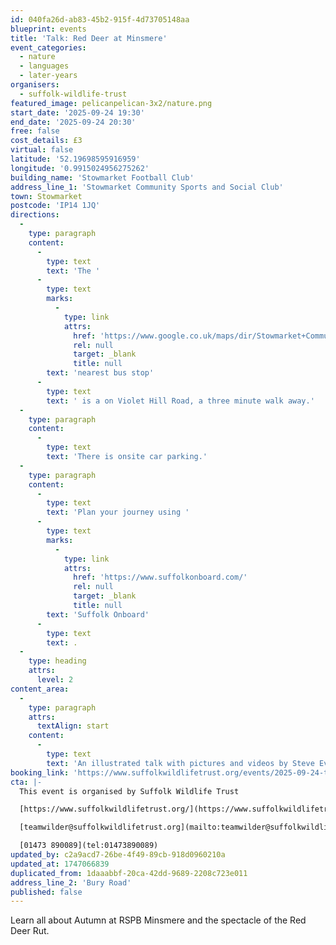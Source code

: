 ```yaml
---
id: 040fa26d-ab83-45b2-915f-4d73705148aa
blueprint: events
title: 'Talk: Red Deer at Minsmere'
event_categories:
  - nature
  - languages
  - later-years
organisers:
  - suffolk-wildlife-trust
featured_image: pelicanpelican-3x2/nature.png
start_date: '2025-09-24 19:30'
end_date: '2025-09-24 20:30'
free: false
cost_details: £3
virtual: false
latitude: '52.19698595916959'
longitude: '0.9915024956275262'
building_name: 'Stowmarket Football Club'
address_line_1: 'Stowmarket Community Sports and Social Club'
town: Stowmarket
postcode: 'IP14 1JQ'
directions:
  -
    type: paragraph
    content:
      -
        type: text
        text: 'The '
      -
        type: text
        marks:
          -
            type: link
            attrs:
              href: 'https://www.google.co.uk/maps/dir/Stowmarket+Community+Sports+and+Social+Club+CIC/Violet+Hill+Road,+Stowmarket+IP14+1JW/@52.1964923,0.9903174,18.02z/data=!4m14!4m13!1m5!1m1!1s0x47d9bb148fb51341:0x441ed3456b1ef5c8!2m2!1d0.9915646!2d52.1967843!1m5!1m1!1s0x47d9bab70560a54b:0x2b743e664b0a3531!2m2!1d0.991862!2d52.195683!3e2?entry=ttu&g_ep=EgoyMDI1MDUwNy4wIKXMDSoJLDEwMjExNDUzSAFQAw%3D%3D'
              rel: null
              target: _blank
              title: null
        text: 'nearest bus stop'
      -
        type: text
        text: ' is a on Violet Hill Road, a three minute walk away.'
  -
    type: paragraph
    content:
      -
        type: text
        text: 'There is onsite car parking.'
  -
    type: paragraph
    content:
      -
        type: text
        text: 'Plan your journey using '
      -
        type: text
        marks:
          -
            type: link
            attrs:
              href: 'https://www.suffolkonboard.com/'
              rel: null
              target: _blank
              title: null
        text: 'Suffolk Onboard'
      -
        type: text
        text: .
  -
    type: heading
    attrs:
      level: 2
content_area:
  -
    type: paragraph
    attrs:
      textAlign: start
    content:
      -
        type: text
        text: 'An illustrated talk with pictures and videos by Steve Everett, volunteer guide and photographer.'
booking_link: 'https://www.suffolkwildlifetrust.org/events/2025-09-24-talk-red-deer-minsmere-steve-everett'
cta: |-
  This event is organised by Suffolk Wildlife Trust

  [https://www.suffolkwildlifetrust.org/](https://www.suffolkwildlifetrust.org/)

  [teamwilder@suffolkwildlifetrust.org](mailto:teamwilder@suffolkwildlifetrust.org)

  [01473 890089](tel:01473890089)
updated_by: c2a9acd7-26be-4f49-89cb-918d0960210a
updated_at: 1747066839
duplicated_from: 1daaabbf-20ca-42dd-9689-2208c723e011
address_line_2: 'Bury Road'
published: false
---
```

Learn all about Autumn at RSPB Minsmere and the spectacle of the Red Deer Rut.